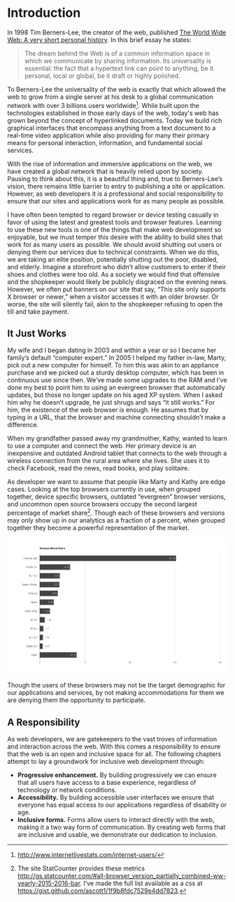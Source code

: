 # Introduction

In 1998 Tim Berners-Lee, the creator of the web, published [The World Wide Web: A very short personal history](https://www.w3.org/People/Berners-Lee/ShortHistory.html). In this brief essay he states:

> The dream behind the Web is of a common information space in which we communicate by sharing information. Its universality is essential: the fact that a hypertext link can point to anything, be it personal, local or global, be it draft or highly polished.

To Berners-Lee the universality of the web is exactly that which allowed the web to grow from a single server at his desk to a global communication network with over 3 billions users worldwide[^1]. While built upon the technologies established in those early days of the web, today's web has grown beyond the concept of hyperlinked documents. Today we build rich graphical interfaces that encompass anything from a text document to a real-time video application while also providing for many their primary means for personal interaction, information, and fundamental social services.

With the rise of information and immersive applications on the web, we have created a global network that is heavily relied upon by society. Pausing to think about this, it is a beautiful thing and, true to Berners-Lee’s vision, there remains little barrier to entry to publishing a site or application. However, as web developers it is a professional and social responsibility to ensure that our sites and applications work for as many people as possible. 

I have often been tempted to regard browser or device testing casually in favor of using the latest and greatest tools and browser features. Learning to use these new tools is one of the things that make web development so enjoyable, but we must temper this desire with the ability to build sites that work for as many users as possible. We should avoid shutting out users or denying them our services due to technical constraints. When we do this, we are taking an elite position, potentially shutting out the poor, disabled, and elderly. Imagine a storefront who didn’t allow customers to enter if their shoes and clothes were too old. As a society we would find that offensive and the shopkeeper would likely be publicly disgraced on the evening news. However, we often put banners on our site that say, “This site only supports X browser or newer,” when a visitor accesses it with an older browser. Or worse, the site will silently fail, akin to the shopkeeper refusing to open the till and take payment.

## It Just Works

My wife and I began dating in 2003 and within a year or so I became her family’s default “computer expert.” In 2005 I helped my father in-law, Marty, pick out a new computer for himself. To him this was akin to an appliance purchase and we picked out a sturdy desktop computer, which has been in continuous use since then. We’ve made some upgrades to the RAM and I’ve done my best to point him to using an evergreen browser that automatically updates, but those no longer update on his aged XP system. When I asked him why he doesn’t upgrade, he just shrugs and says “it still works.” For him, the existence of the web browser is enough. He assumes that by typing in a URL, that the browser and machine connecting shouldn’t make a difference.

When my grandfather passed away my grandmother, Kathy, wanted to learn to use a computer and connect the web. Her primary device is an inexpensive and outdated Android tablet that connects to the web through a wireless connection from the rural area where she lives. She uses it to check Facebook, read the news, read books, and play solitaire.  

As developer we want to assume that people like Marty and Kathy are edge cases. Looking at the top browsers currently in use, when grouped together, device specific browsers, outdated “evergreen” browser versions, and uncommon open source browsers occupy the second largest percentage of market share[^2]. Though each of these browsers and versions may only show up in our analytics as a fraction of a percent, when grouped together they become a powerful representation of the market.

![Chart of browser market share](img/browser-chart.png)

Though the users of these browsers may not be the target demographic for our applications and services, by not making accommodations for them we are denying them the opportunity to participate.

[^2]: The site StatCounter provides these metrics http://gs.statcounter.com/#all-browser_version_partially_combined-ww-yearly-2015-2016-bar. I’ve made the full list available as a css at https://gist.github.com/ascott1/1f9b8fdc7529e4dd7823.

## A Responsibility

As web developers, we are gatekeepers to the vast troves of information and interaction across the web. With this comes a responsibility to ensure that the web is an open and inclusive space for all. The following chapters attempt to lay a groundwork for inclusive web development through:

- **Progressive enhancement.** By building progressively we can ensure that all users have access to a base experience, regardless of technology or network conditions.
- **Accessibility.** By building accessible user interfaces we ensure that everyone has equal access to our applications regardless of disability or age.
- **Inclusive forms.** Forms allow users to interact directly with the web, making it a two way form of communication. By creating web forms that are inclusive and usable, we demonstrate our dedication to inclusion.
 


[^1]: http://www.internetlivestats.com/internet-users/
